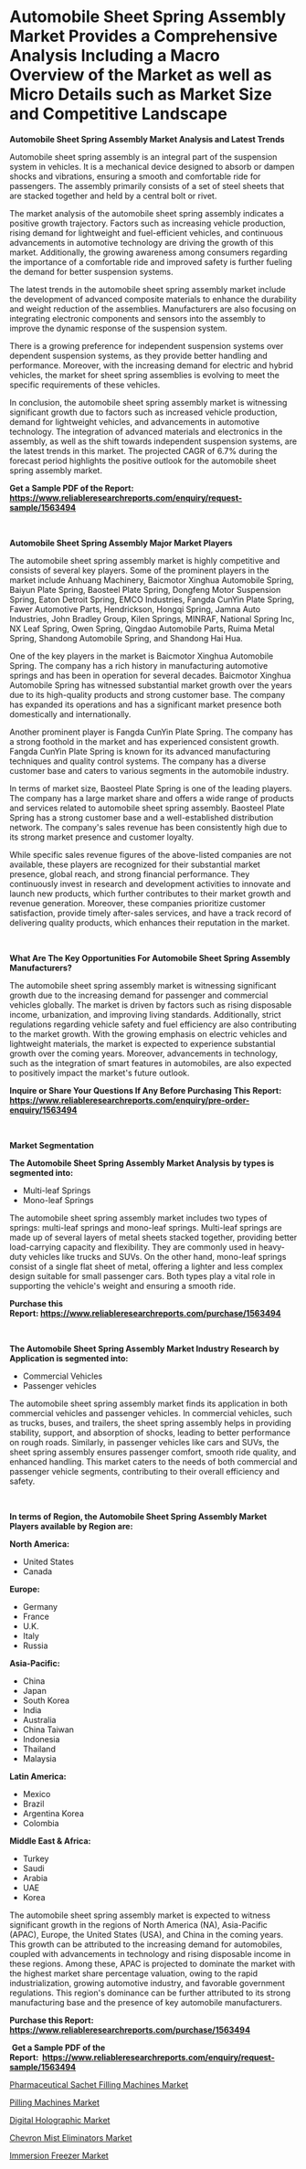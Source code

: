 <p><h1>Automobile Sheet Spring Assembly Market Provides a Comprehensive Analysis Including a Macro Overview of the Market as well as Micro Details such as Market Size and Competitive Landscape</h1></p><p><strong>Automobile Sheet Spring Assembly Market Analysis and Latest Trends</strong></p>
<p><p>Automobile sheet spring assembly is an integral part of the suspension system in vehicles. It is a mechanical device designed to absorb or dampen shocks and vibrations, ensuring a smooth and comfortable ride for passengers. The assembly primarily consists of a set of steel sheets that are stacked together and held by a central bolt or rivet.</p><p>The market analysis of the automobile sheet spring assembly indicates a positive growth trajectory. Factors such as increasing vehicle production, rising demand for lightweight and fuel-efficient vehicles, and continuous advancements in automotive technology are driving the growth of this market. Additionally, the growing awareness among consumers regarding the importance of a comfortable ride and improved safety is further fueling the demand for better suspension systems.</p><p>The latest trends in the automobile sheet spring assembly market include the development of advanced composite materials to enhance the durability and weight reduction of the assemblies. Manufacturers are also focusing on integrating electronic components and sensors into the assembly to improve the dynamic response of the suspension system.</p><p>There is a growing preference for independent suspension systems over dependent suspension systems, as they provide better handling and performance. Moreover, with the increasing demand for electric and hybrid vehicles, the market for sheet spring assemblies is evolving to meet the specific requirements of these vehicles.</p><p>In conclusion, the automobile sheet spring assembly market is witnessing significant growth due to factors such as increased vehicle production, demand for lightweight vehicles, and advancements in automotive technology. The integration of advanced materials and electronics in the assembly, as well as the shift towards independent suspension systems, are the latest trends in this market. The projected CAGR of 6.7% during the forecast period highlights the positive outlook for the automobile sheet spring assembly market.</p></p>
<p><strong>Get a Sample PDF of the Report:&nbsp; <a href="https://www.reliableresearchreports.com/enquiry/request-sample/1563494">https://www.reliableresearchreports.com/enquiry/request-sample/1563494</a></strong></p>
<p>&nbsp;</p>
<p><strong>Automobile Sheet Spring Assembly Major Market Players</strong></p>
<p><p>The automobile sheet spring assembly market is highly competitive and consists of several key players. Some of the prominent players in the market include Anhuang Machinery, Baicmotor Xinghua Automobile Spring, Baiyun Plate Spring, Baosteel Plate Spring, Dongfeng Motor Suspension Spring, Eaton Detroit Spring, EMCO Industries, Fangda CunYin Plate Spring, Fawer Automotive Parts, Hendrickson, Hongqi Spring, Jamna Auto Industries, John Bradley Group, Kilen Springs, MINRAF, National Spring Inc, NX Leaf Spring, Owen Spring, Qingdao Automobile Parts, Ruima Metal Spring, Shandong Automobile Spring, and Shandong Hai Hua.</p><p>One of the key players in the market is Baicmotor Xinghua Automobile Spring. The company has a rich history in manufacturing automotive springs and has been in operation for several decades. Baicmotor Xinghua Automobile Spring has witnessed substantial market growth over the years due to its high-quality products and strong customer base. The company has expanded its operations and has a significant market presence both domestically and internationally.</p><p>Another prominent player is Fangda CunYin Plate Spring. The company has a strong foothold in the market and has experienced consistent growth. Fangda CunYin Plate Spring is known for its advanced manufacturing techniques and quality control systems. The company has a diverse customer base and caters to various segments in the automobile industry.</p><p>In terms of market size, Baosteel Plate Spring is one of the leading players. The company has a large market share and offers a wide range of products and services related to automobile sheet spring assembly. Baosteel Plate Spring has a strong customer base and a well-established distribution network. The company's sales revenue has been consistently high due to its strong market presence and customer loyalty.</p><p>While specific sales revenue figures of the above-listed companies are not available, these players are recognized for their substantial market presence, global reach, and strong financial performance. They continuously invest in research and development activities to innovate and launch new products, which further contributes to their market growth and revenue generation. Moreover, these companies prioritize customer satisfaction, provide timely after-sales services, and have a track record of delivering quality products, which enhances their reputation in the market.</p></p>
<p>&nbsp;</p>
<p><strong>What Are The Key Opportunities For Automobile Sheet Spring Assembly Manufacturers?</strong></p>
<p><p>The automobile sheet spring assembly market is witnessing significant growth due to the increasing demand for passenger and commercial vehicles globally. The market is driven by factors such as rising disposable income, urbanization, and improving living standards. Additionally, strict regulations regarding vehicle safety and fuel efficiency are also contributing to the market growth. With the growing emphasis on electric vehicles and lightweight materials, the market is expected to experience substantial growth over the coming years. Moreover, advancements in technology, such as the integration of smart features in automobiles, are also expected to positively impact the market's future outlook.</p></p>
<p><strong>Inquire or Share Your Questions If Any Before Purchasing This Report: <a href="https://www.reliableresearchreports.com/enquiry/pre-order-enquiry/1563494">https://www.reliableresearchreports.com/enquiry/pre-order-enquiry/1563494</a></strong></p>
<p>&nbsp;</p>
<p><strong>Market Segmentation</strong></p>
<p><strong>The Automobile Sheet Spring Assembly Market Analysis by types is segmented into:</strong></p>
<p><ul><li>Multi-leaf Springs</li><li>Mono-leaf Springs</li></ul></p>
<p><p>The automobile sheet spring assembly market includes two types of springs: multi-leaf springs and mono-leaf springs. Multi-leaf springs are made up of several layers of metal sheets stacked together, providing better load-carrying capacity and flexibility. They are commonly used in heavy-duty vehicles like trucks and SUVs. On the other hand, mono-leaf springs consist of a single flat sheet of metal, offering a lighter and less complex design suitable for small passenger cars. Both types play a vital role in supporting the vehicle's weight and ensuring a smooth ride.</p></p>
<p><strong>Purchase this Report:&nbsp;<a href="https://www.reliableresearchreports.com/purchase/1563494">https://www.reliableresearchreports.com/purchase/1563494</a></strong></p>
<p>&nbsp;</p>
<p><strong>The Automobile Sheet Spring Assembly Market Industry Research by Application is segmented into:</strong></p>
<p><ul><li>Commercial Vehicles</li><li>Passenger vehicles</li></ul></p>
<p><p>The automobile sheet spring assembly market finds its application in both commercial vehicles and passenger vehicles. In commercial vehicles, such as trucks, buses, and trailers, the sheet spring assembly helps in providing stability, support, and absorption of shocks, leading to better performance on rough roads. Similarly, in passenger vehicles like cars and SUVs, the sheet spring assembly ensures passenger comfort, smooth ride quality, and enhanced handling. This market caters to the needs of both commercial and passenger vehicle segments, contributing to their overall efficiency and safety.</p></p>
<p>&nbsp;</p>
<p><strong>In terms of Region, the Automobile Sheet Spring Assembly Market Players available by Region are:</strong></p>
<p>
    <p> <strong> North America: </strong>
        <ul>
            <li>United States</li>
            <li>Canada</li>
        </ul>
        </p> 
    <p> <strong> Europe: </strong>
        <ul>
            <li>Germany</li>
            <li>France</li>
            <li>U.K.</li>
            <li>Italy</li>
            <li>Russia</li>
        </ul>
        </p> 
    <p> <strong> Asia-Pacific: </strong>
        <ul>
            <li>China</li>
            <li>Japan</li>
            <li>South Korea</li>
            <li>India</li>
            <li>Australia</li>
            <li>China Taiwan</li>
            <li>Indonesia</li>
            <li>Thailand</li>
            <li>Malaysia</li>
        </ul>
        </p> 
    <p> <strong> Latin America: </strong>
        <ul>
            <li>Mexico</li>
            <li>Brazil</li>
            <li>Argentina Korea</li>
            <li>Colombia</li>
        </ul>
        </p> 
    <p> <strong> Middle East & Africa: </strong>
        <ul>
            <li>Turkey</li>
            <li>Saudi</li>
            <li>Arabia</li>
            <li>UAE</li>
            <li>Korea</li>
        </ul>
    </p>
    </p>
<p><p>The automobile sheet spring assembly market is expected to witness significant growth in the regions of North America (NA), Asia-Pacific (APAC), Europe, the United States (USA), and China in the coming years. This growth can be attributed to the increasing demand for automobiles, coupled with advancements in technology and rising disposable income in these regions. Among these, APAC is projected to dominate the market with the highest market share percentage valuation, owing to the rapid industrialization, growing automotive industry, and favorable government regulations. This region's dominance can be further attributed to its strong manufacturing base and the presence of key automobile manufacturers.</p></p>
<p><strong>Purchase this Report: <a href="https://www.reliableresearchreports.com/purchase/1563494">https://www.reliableresearchreports.com/purchase/1563494</a></strong></p>
<p>&nbsp;<strong>Get a Sample PDF of the Report:&nbsp;&nbsp;<a href="https://www.reliableresearchreports.com/enquiry/request-sample/1563494">https://www.reliableresearchreports.com/enquiry/request-sample/1563494</a></strong></p>
<p><strong></strong></p>
<p><p><a href="https://www.linkedin.com/pulse/pharmaceutical-sachet-filling-machines-market-share-amp-jrlgf/">Pharmaceutical Sachet Filling Machines Market</a></p><p><a href="https://medium.com/@carolhunter1939/pilling-machines-market-report-reveals-the-latest-trends-and-growth-opportunities-of-this-market-1aa6c2a70070">Pilling Machines Market</a></p><p><a href="https://medium.com/@donnakelly19891/digital-holographic-market-comprehensive-assessment-by-type-application-and-geography-0856475d89dd">Digital Holographic Market</a></p><p><a href="https://www.linkedin.com/pulse/chevron-mist-eliminators-market-size-share-global-analysis-lgfdf/">Chevron Mist Eliminators Market</a></p><p><a href="https://www.linkedin.com/pulse/immersion-freezer-market-size-2023-2030-global-industrial-5pw3f/">Immersion Freezer Market</a></p></p>